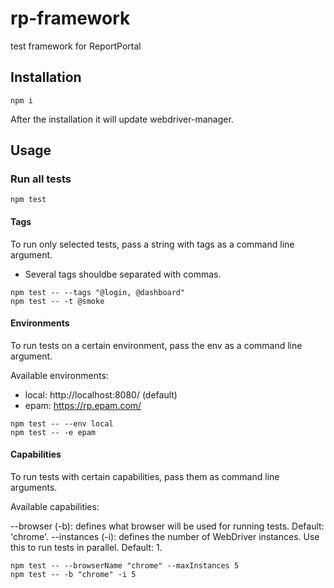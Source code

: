 # rp-framework
test framework for ReportPortal

## Installation
```
npm i
```
After the installation it will update webdriver-manager.

## Usage

### Run all tests
```
npm test
```

#### Tags
To run only selected tests, pass a string with tags as a command line argument. 
- Several tags shouldbe separated with commas.
```
npm test -- --tags "@login, @dashboard"
npm test -- -t @smoke
```

#### Environments
To run tests on a certain environment, pass the env as a command line argument.

Available environments:
- local: http://localhost:8080/ (default)
- epam: https://rp.epam.com/

```
npm test -- --env local
npm test -- -e epam
```

#### Capabilities
To run tests with certain capabilities, pass them as command line arguments.

Available capabilities:

--browser (-b): defines what browser will be used for running tests. Default: 'chrome'.
--instances (-i): defines the number of WebDriver instances. Use this to run tests in parallel. Default: 1.

```
npm test -- --browserName "chrome" --maxInstances 5
npm test -- -b "chrome" -i 5
```
